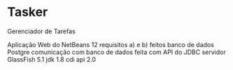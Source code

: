 # Tasker
Gerenciador de Tarefas

Aplicação Web do NetBeans 12
 requisitos a) e b) feitos
 banco de dados Postgre
 comunicação com banco de dados feita com API do JDBC
 servidor GlassFish 5.1
 jdk 1.8
 cdi api 2.0
